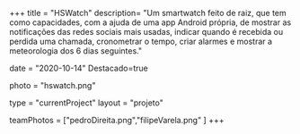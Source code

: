 +++
title = "HSWatch"
description= "Um smartwatch feito de raiz, que tem como capacidades, com a ajuda de uma app Android própria, de mostrar as notificações das redes sociais mais usadas, indicar quando é recebida ou perdida uma chamada, cronometrar o tempo, criar alarmes e mostrar a meteorologia dos 6 dias seguintes." 

date = "2020-10-14" 
Destacado=true 

photo = "hswatch.png" 

type = "currentProject" 
layout = "projeto" 

teamPhotos = ["pedroDireita.png","filipeVarela.png" ] 
+++
